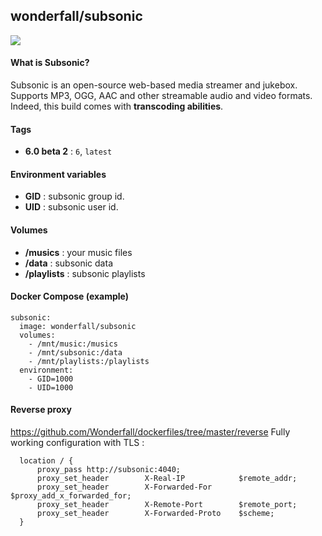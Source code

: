 ## wonderfall/subsonic

![](https://i.goopics.net/lr.png)

#### What is Subsonic?
Subsonic is an open-source web-based media streamer and jukebox. Supports MP3, OGG, AAC and other streamable audio and video formats. Indeed, this build comes with **transcoding abilities**.

#### Tags
- **6.0 beta 2** : `6`, `latest`

#### Environment variables
- **GID** : subsonic group id.
- **UID** : subsonic user id.

#### Volumes
- **/musics** : your music files
- **/data** : subsonic data
- **/playlists** : subsonic playlists

#### Docker Compose (example)
```
subsonic:
  image: wonderfall/subsonic
  volumes: 
    - /mnt/music:/musics
    - /mnt/subsonic:/data
    - /mnt/playlists:/playlists
  environment:
    - GID=1000
    - UID=1000
```

#### Reverse proxy
https://github.com/Wonderfall/dockerfiles/tree/master/reverse
Fully working configuration with TLS :

```
  location / {
      proxy_pass http://subsonic:4040;
      proxy_set_header        X-Real-IP            $remote_addr;
      proxy_set_header        X-Forwarded-For      $proxy_add_x_forwarded_for;
      proxy_set_header        X-Remote-Port        $remote_port;
      proxy_set_header        X-Forwarded-Proto    $scheme;
  }
```
